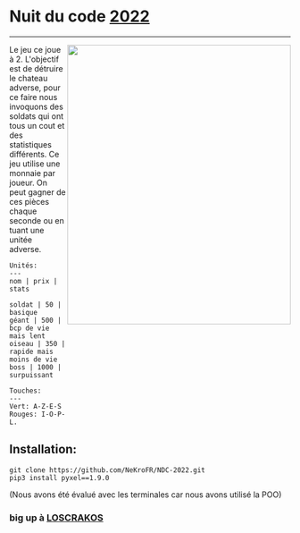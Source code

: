 # Nuit du code [2022](https://www.nuitducode.net/jeux-ndc2022/T)
---
<img width="400" height="500" align='right' src="https://i.imgur.com/bCkajYJ.png">  


Le jeu ce joue à 2. L'objectif est de détruire le chateau adverse, pour ce faire nous invoquons des soldats
qui ont tous un cout et des statistiques différents. Ce jeu utilise une monnaie par joueur.
On peut gagner de ces pièces chaque seconde ou en tuant une unitée adverse.
```
Unités:
---
nom | prix | stats

soldat | 50 | basique
géant | 500 | bcp de vie mais lent
oiseau | 350 | rapide mais moins de vie
boss | 1000 | surpuissant

Touches:
---
Vert: A-Z-E-S
Rouges: I-O-P-L.
```
## Installation:
```
git clone https://github.com/NeKroFR/NDC-2022.git
pip3 install pyxel==1.9.0
```

(Nous avons été évalué avec les terminales car nous avons utilisé la POO)

### big up à [LOSCRAKOS](https://github.com/Zwarex/Nuit-du-code)
